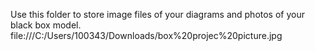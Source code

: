 Use this folder to store image files of your diagrams and photos of your black box model.
file:///C:/Users/100343/Downloads/box%20projec%20picture.jpg 
